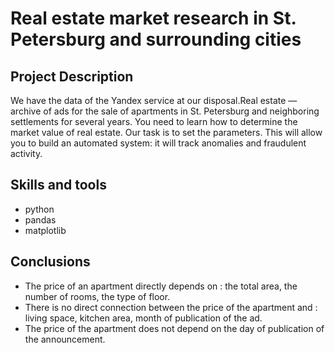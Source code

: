 # Real estate market research in St. Petersburg and surrounding cities
## Project Description
We have the data of the Yandex service at our disposal.Real estate — archive of ads for the sale of apartments in St. Petersburg and neighboring settlements for several years.
You need to learn how to determine the market value of real estate.
Our task is to set the parameters. This will allow you to build an automated system: it will track anomalies and fraudulent activity.

## Skills and tools
- python
- pandas
- matplotlib
## Conclusions
- The price of an apartment directly depends on : the total area, the number of rooms, the type of floor.
- There is no direct connection between the price of the apartment and : living space, kitchen area, month of publication of the ad.
- The price of the apartment does not depend on the day of publication of the announcement.
